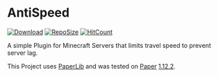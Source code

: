 # AntiSpeed
[![Download](https://img.shields.io/github/downloads/nothub/AntiSpeed/latest/total.svg?label=download%20latest&style=popout-square)](https://github.com/nothub/AntiSpeed/releases/latest)
[![RepoSize](https://img.shields.io/github/languages/code-size/nothub/AntiSpeed.svg?label=repo%20size&style=popout-square)](https://github.com/nothub/AntiSpeed)
[![HitCount](http://hits.dwyl.com/nothub/AntiSpeed.svg)](https://github.com/nothub/AntiSpeed)

A simple Plugin for Minecraft Servers that limits travel speed to prevent server lag.  

This Project uses [PaperLib](https://github.com/PaperMC/PaperLib) and was tested on [Paper](https://papermc.io/) [1.12.2](https://papermc.io/api/v1/paper/1.12.2/1618).
